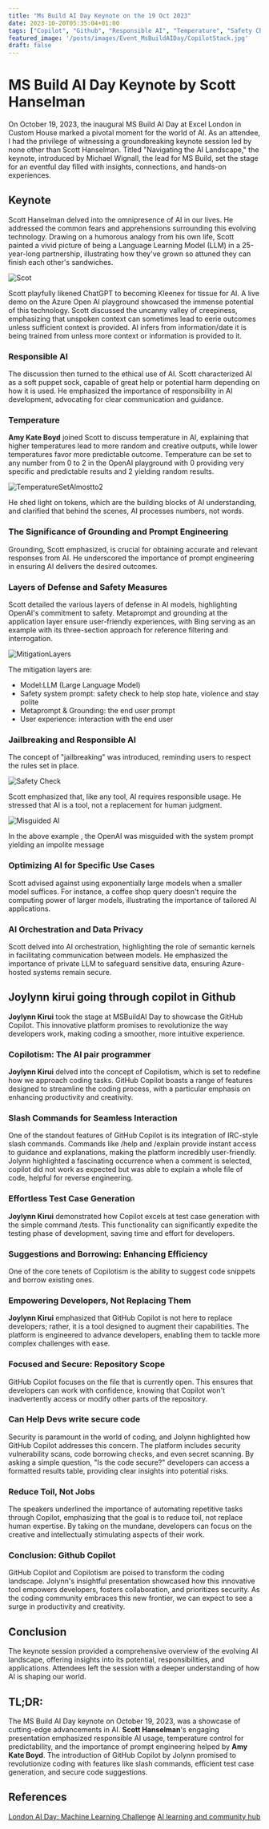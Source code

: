 ```yaml
---
title: "Ms Build AI Day Keynote on the 19 Oct 2023"
date: 2023-10-20T05:35:04+01:00
tags: ["Copilot", "Github", "Responsible AI", "Temperature", "Safety Checks","Prompt Enginnering", "Grounding","Efficiency"]
featured_image: '/posts/images/Event_MsBuildAIDay/CopilotStack.jpg'
draft: false
---
```


# MS Build AI Day Keynote by Scott Hanselman

On October 19, 2023, the inaugural MS Build AI Day at Excel London in Custom House marked a pivotal moment for the world of AI. As an attendee, I had the privilege of witnessing a groundbreaking keynote session led by none other than Scott Hanselman. Titled "Navigating the AI Landscape," the keynote, introduced by Michael Wignall, the lead for MS Build, set the stage for an eventful day filled with insights, connections, and hands-on experiences.

## Keynote

Scott Hanselman delved into the omnipresence of AI in our lives. He addressed the common fears and apprehensions surrounding this evolving technology. Drawing on a humorous analogy from his own life, Scott painted a vivid picture of being a Language Learning Model (LLM) in a 25-year-long partnership, illustrating how they've grown so attuned they can finish each other's sandwiches.

![Scot](../images/Event_MsBuildAIDay/Scot.jpg)

Scott playfully likened ChatGPT to becoming Kleenex for tissue for AI. A live demo on the Azure Open AI playground showcased the immense potential of this technology. Scott discussed the uncanny valley of creepiness, emphasizing that unspoken context can sometimes lead to eerie outcomes unless sufficient context is provided. AI infers from information/date it is being trained from unless more context or information is provided to it.

### Responsible AI

The discussion then turned to the ethical use of AI. Scott characterized AI as a soft puppet sock, capable of great help or potential harm depending on how it is used. He emphasized the importance of responsibility in AI development, advocating for clear communication and guidance.

### Temperature

**Amy Kate Boyd** joined Scott to discuss temperature in AI, explaining that higher temperatures lead to more random and creative outputs, while lower temperatures favor more predictable outcome. Temperature can be set to any number from 0 to 2 in the OpenAI playground with 0 providing very specific and predictable results and 2 yielding random results.

![TemperatureSetAlmostto2](../images/Event_MsBuildAIDay/TemperatureSetAlmostto2.jpg)  

He shed light on tokens, which are the building blocks of AI understanding, and clarified that behind the scenes, AI processes numbers, not words.

### The Significance of Grounding and Prompt Engineering

Grounding, Scott emphasized, is crucial for obtaining accurate and relevant responses from AI. He underscored the importance of prompt engineering in ensuring AI delivers the desired outcomes.

### Layers of Defense and Safety Measures

Scott detailed the various layers of defense in AI models, highlighting OpenAI's commitment to safety. Metaprompt and grounding at the application layer ensure user-friendly experiences, with Bing serving as an example with its three-section approach for reference filtering and interrogation.

![MitigationLayers](../images/Event_MsBuildAIDay/MitigationLayers.jpg)

The mitigation layers are:

- Model:LLM (Large Language Model) 
- Safety system prompt: safety check to help stop hate, violence and stay polite
- Metaprompt & Grounding: the end user prompt
- User experience: interaction with the end user

### Jailbreaking and Responsible AI

The concept of "jailbreaking" was introduced, reminding users to respect the rules set in place. 

![Safety Check](../images/Event_MsBuildAIDay/ExampleOf_SafetyCHeck.jpg)

Scott emphasized that, like any tool, AI requires responsible usage. He stressed that AI is a tool, not a replacement for human judgment.

![Misguided AI](../images/Event_MsBuildAIDay/ResponseIfMisguided.jpg)

In the above example , the OpenAI was misguided with the system prompt yielding an impolite message

### Optimizing AI for Specific Use Cases

Scott advised against using exponentially large models when a smaller model suffices. For instance, a coffee shop query doesn't require the computing power of larger models, illustrating the importance of tailored AI applications.

### AI Orchestration and Data Privacy

Scott delved into AI orchestration, highlighting the role of semantic kernels in facilitating communication between models. He emphasized the importance of private LLM to safeguard sensitive data, ensuring Azure-hosted systems remain secure.

## Joylynn kirui going through copilot in Github

**Joylynn Kirui** took the stage at MSBuildAI Day to showcase the GitHub Copilot. This innovative platform promises to revolutionize the way developers work, making coding a smoother, more intuitive experience.

### Copilotism: The AI pair programmer

**Joylynn Kirui** delved into the concept of Copilotism, which is set to redefine how we approach coding tasks. GitHub Copilot boasts a range of features designed to streamline the coding process, with a particular emphasis on enhancing productivity and creativity.

### Slash Commands for Seamless Interaction

One of the standout features of GitHub Copilot is its integration of IRC-style slash commands. Commands like /help and /explain provide instant access to guidance and explanations, making the platform incredibly user-friendly. Jolynn highlighted a fascinating occurrence when a comment is selected, copilot did not work as expected but was able to explain a whole file of code, helpful for reverse engineering.

### Effortless Test Case Generation

**Joylynn Kirui** demonstrated how Copilot excels at test case generation with the simple command /tests. This functionality can significantly expedite the testing phase of development, saving time and effort for developers.

### Suggestions and Borrowing: Enhancing Efficiency

One of the core tenets of Copilotism is the ability to suggest code snippets and borrow existing ones. 

### Empowering Developers, Not Replacing Them

**Joylynn Kirui** emphasized that GitHub Copilot is not here to replace developers; rather, it is a tool designed to augment their capabilities. The platform is engineered to advance developers, enabling them to tackle more complex challenges with ease.

### Focused and Secure: Repository Scope

GitHub Copilot focuses on the file that is currently open. This ensures that developers can work with confidence, knowing that Copilot won't inadvertently access or modify other parts of the repository.

### Can Help Devs write secure code

Security is paramount in the world of coding, and Jolynn highlighted how GitHub Copilot addresses this concern. The platform includes security vulnerability scans, code borrowing checks, and even secret scanning. By asking a simple question, "Is the code secure?" developers can access a formatted results table, providing clear insights into potential risks.

### Reduce Toil, Not Jobs

The speakers underlined the importance of automating repetitive tasks through Copilot, emphasizing that the goal is to reduce toil, not replace human expertise. By taking on the mundane, developers can focus on the creative and intellectually stimulating aspects of their work.

### Conclusion: Github Copilot 

GitHub Copilot and Copilotism are poised to transform the coding landscape. Jolynn's insightful presentation showcased how this innovative tool empowers developers, fosters collaboration, and prioritizes security. As the coding community embraces this new frontier, we can expect to see a surge in productivity and creativity.


## Conclusion

The keynote session provided a comprehensive overview of the evolving AI landscape, offering insights into its potential, responsibilities, and applications. Attendees left the session with a deeper understanding of how AI is shaping our world.

## TL;DR:

The MS Build AI Day keynote on October 19, 2023, was a showcase of cutting-edge advancements in AI. **Scott Hanselman**'s engaging presentation emphasized responsible AI usage, temperature control for predictability, and the importance of prompt engineering helped by **Amy Kate Boyd**. The introduction of GitHub Copilot by Jolynn promised to revolutionize coding with features like slash commands, efficient test case generation, and secure code suggestions.

## References

[London AI Day: Machine Learning Challenge](aka.ms/londoncsc) 
[AI learning and community hub](aka.ms/learnmicrosoftai)
